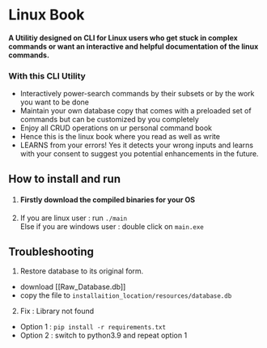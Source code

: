 # Linux Book
#### A Utilitiy designed on CLI for Linux users who get stuck in complex commands or want an interactive and helpful documentation of the linux commands.

### With this CLI Utility
- Interactively power-search commands by their subsets or by the work you want to be done
- Maintain your own database copy that comes with a preloaded set of commands but can be customized by you completely
- Enjoy all CRUD operations on ur personal command book
- Hence this is the linux book where you read as well as write
- LEARNS from your errors! Yes it detects your wrong inputs and learns with your consent to suggest you potential enhancements in the future.

## How to install and run
1. #### Firstly download the compiled binaries for your OS
2. If you are linux user : run `./main` <br>
  Else if you are windows user : double click on `main.exe`

## Troubleshooting
1. Restore database to its original form.
- download [[Raw_Database.db]]
- copy the file to `installaition_location/resources/database.db`

2. Fix : Library not found
- Option 1 : `pip install -r requirements.txt`
- Option 2 : switch to python3.9 and repeat option 1
